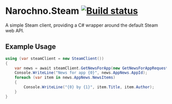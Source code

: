 # Narochno.Steam [![Build status](https://ci.appveyor.com/api/projects/status/apb06g0lim02trxd/branch/master?svg=true)](https://ci.appveyor.com/project/Narochno/narochno-steam/branch/master)
A simple Steam client, providing a C# wrapper around the default Steam web API.

## Example Usage
```csharp
using (var steamClient = new SteamClient())
{
	var news = await steamClient.GetNewsForApp(new GetNewsForAppRequest(582890));
	Console.WriteLine("News for app {0}", news.AppNews.AppId);
	foreach (var item in news.AppNews.NewsItems)
	{
		Console.WriteLine("{0} by {1}", item.Title, item.Author);
	}
}
```
